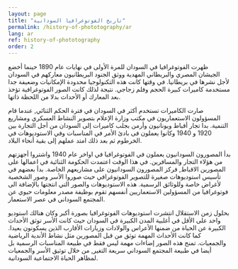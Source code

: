 ```yaml
---
layout: page
title: "تاريخ الفوتوغرافيا السودانية"
permalink: /history-of-phototography/ar
lang: ar
ref: history-of-phototography
order: 2
---
```

ظهرت الفوتوغرافيا في السودان للمرة الأولى في نهايات عام 1890 حينما أخضع الجيشان المصري والبريطاني المهدية ووثق الجنود البريطانيون معاركهم في السودان لأجل نشرها في بريطانيا. في وقتها كانت هذه التكنولوجيا محدودة الإمكانيات وضعيفة جدا مستخدمة كاميرات كبيرة الحجم وفلم زجاجي. نتيجة لذلك كانت الصور الفوتوغرافية تؤخذ بعد المعارك أو الأحداث بدلا من اللحظة ذاتها.

صارت الكاميرات تستخدم أكثر في السودان في فترة الحكم الثنائي, عندما قام المسؤولون الاستعماريون في مكتب وزارة الإعلام بتصوير النشاط العسكري ومشاريع التنمية. بدا تجار أقباط ويونانيون وأرمن بجلب كاميرات إلى السودان من أجل التجارة بين 1920 و 1940 وكانوا يعملون فى بادئ الأمر  في المناسبات وفي الاستوديوهات في الخرطوم ثم بعد ذلك امتد عملهم إلى بقية أنحاء البلاد.

بدأ المصورون السودانيون يعملون في الفوتوغرافيا في اواخر عام  1940 واشتروا أجهزتهم من هؤلاء التجار والمسافرين. في هذا الوقت اعتمدت الحكومة الثنائية  في اعمالها على المصورين الاقباط, فركز المصورون السودانيون على مشاريعهم الخاصة. بدأ بعضهم في تأسيس استوديوهات صغيرة للتصوير الفوتوغرافي حيث صوروا الأسر وصور الشخصية لأغراض خاصة وللوثائق الرسمية. هذه الاستوديوهات والصور التي انتجتها بالإضافة الى فوتوغرافيا من المسؤولين الاستعماريين أنفسهم تقوم بوظيفة مصدر معلومات حيوي عن المجتمع السوداني في عصر الاستعمار.

بحلول زمن الاستقلال انتشرت استوديوهات الفوتوغرافيا بصورة أكبر وكان هنالك استوديو واحد على الأقل في أغلبية المدن الكبيرة في السودان حيث كانت الأسر توثق الأحداث الكبيرة  عن الحياة من ضمنها الأعراس والولادات وزيارات الأقارب الذين يسكونون بعيدا. كما كانت الأحداث المهمة توثق من قبل المصورين مثل نشاط الأندية الرياضية والجمعيات. تمنح هذه الصور إضاءات مهمة ليس فقط في طبيعة المناسبات الرسمية بل أيضا في طبيعة المجتمع السوداني سريعة التغير, من خلال توثيق الأسر والجمعيات لمظاهر الحياة الاجتماعية السودانية.

